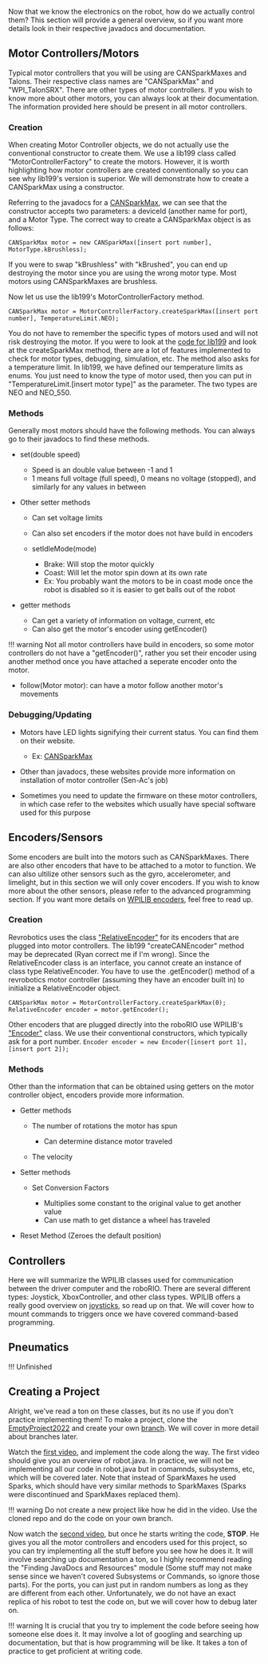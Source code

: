 Now that we know the electronics on the robot, how do we actually control them? This section will provide a general overview, so if you want more details look in their respective javadocs and documentation.

## Motor Controllers/Motors
Typical motor controllers that you will be using are CANSparkMaxes and Talons. Their respective class names are "CANSparkMax" and "WPI_TalonSRX". There are other types of motor controllers. If you wish to know more about other motors, you can always look at their documentation. The information provided here should be present in all motor controllers.

### Creation

When creating Motor Controller objects, we do not actually use the conventional constructor to create them. We use a lib199 class called "MotorControllerFactory" to create the motors. However, it is worth highlighting how motor controllers are created conventionally so you can see why lib199's version is superior. We will demonstrate how to create a CANSparkMax using a constructor.

Referring to the javadocs for a [CANSparkMax](https://codedocs.revrobotics.com/java/com/revrobotics/cansparkmax), we can see that the constructor accepts two parameters: a deviceId (another name for port), and a Motor Type. The correct way to create a CANSparkMax object is as follows:

`CANSparkMax motor = new CANSparkMax([insert port number], MotorType.kBrushless);`

If you were to swap "kBrushless" with "kBrushed", you can end up destroying the motor since you are using the wrong motor type. Most motors using CANSparkMaxes are brushless.

Now let us use the lib199's MotorControllerFactory method.

`CANSparkMax motor = MotorControllerFactory.createSparkMax([insert port number], TemperatureLimit.NEO);`

You do not have to remember the specific types of motors used and will not risk destroying the motor. If you were to look at the [code for lib199](https://github.com/DeepBlueRobotics/lib199/blob/master/src/main/java/org/carlmontrobotics/lib199/MotorControllerFactory.java) and look at the createSparkMax method, there are a lot of features implemented to check for motor types, debugging, simulation, etc.
The method also asks for a temperature limit. In lib199, we have defined our temperature limits as enums. You just need to know the type of motor used, then you can put in "TemperatureLimit.[insert motor type]" as the parameter. The two types are NEO and NEO_550.

### Methods

Generally most motors should have the following methods. You can always go to their javadocs to find these methods.

- set(double speed)

    - Speed is an double value between -1 and 1
    - 1 means full voltage (full speed), 0 means no voltage (stopped), and similarly for any values in between

- Other setter methods

    - Can set voltage limits
    - Can also set encoders if the motor does not have build in encoders
    - setIdleMode(mode)
        
        - Brake: Will stop the motor quickly
        - Coast: Will let the motor spin down at its own rate
        - Ex: You probably want the motors to be in coast mode once the robot is disabled so it is easier to get balls out of the robot

- getter methods

    - Can get a variety of information on voltage, current, etc
    - Can also get the motor's encoder using getEncoder()

!!! warning
    Not all motor controllers have build in encoders, so some motor controllers do not have a "getEncoder()", rather you set their encoder using another method once you have attached a seperate encoder onto the motor.

- follow(Motor motor): can have a motor follow another motor's movements

### Debugging/Updating
- Motors have LED lights signifying their current status. You can find them on their website.
    
    - Ex: [CANSparkMax](https://docs.revrobotics.com/sparkmax/status-led)

- Other than javadocs, these websites provide more information on installation of motor controller (Sen-Ac's job)
- Sometimes you need to update the firmware on these motor controllers, in which case refer to the websites which usually have special software used for this purpose

## Encoders/Sensors
Some encoders are built into the motors such as CANSparkMaxes. There are also other encoders that have to be attached to a motor to function. We can also ultilize other sensors such as the gyro, accelerometer, and limelight, but in this section we will only cover encoders. If you wish to know more about the other sensors, please refer to the advanced programming section. If you want more details on [WPILIB encoders](https://docs.wpilib.org/en/stable/docs/software/hardware-apis/sensors/encoders-software.html#encoders-software), feel free to read up.

### Creation
Revrobotics uses the class ["RelativeEncoder"](https://codedocs.revrobotics.com/java/com/revrobotics/relativeencoder) for its encoders that are plugged into motor controllers. The lib199 "createCANEncoder" method may be deprecated (Ryan correct me if I'm wrong). Since the RelativeEncoder class is an interface, you cannot create an instance of class type RelativeEncoder. You have to use the .getEncoder() method of a revrobotics motor controller (assuming they have an encoder built in) to initialize a RelativeEncoder object.
```
CANSparkMax motor = MotorControllerFactory.createSparkMax(0);
RelativeEncoder encoder = motor.getEncoder();
```

Other encoders that are plugged directly into the roboRIO use WPILIB's ["Encoder"](https://github.wpilib.org/allwpilib/docs/release/java/edu/wpi/first/wpilibj/Encoder.html) class. We use their conventional constructors, which typically ask for a port number.
`Encoder encoder = new Encoder([insert port 1], [insert port 2]);`

### Methods
Other than the information that can be obtained using getters on the motor controller object, encoders provide more information.

- Getter methods

    - The number of rotations the motor has spun 
    
        - Can determine distance motor traveled
    
    - The velocity

- Setter methods

    - Set Conversion Factors

        - Multiplies some constant to the original value to get another value
        - Can use math to get distance a wheel has traveled

- Reset Method (Zeroes the default position)

## Controllers
Here we will summarize the WPILIB classes used for communication between the driver computer and the roboRIO. There are several different types: Joystick, XboxController, and other class types. WPILIB offers a really good overview on [joysticks](https://docs.wpilib.org/en/stable/docs/software/basic-programming/joystick.html), so read up on that. We will cover how to mount commands to triggers once we have covered command-based programming.

## Pneumatics

!!! Unfinished

## Creating a Project
Alright, we've read a ton on these classes, but its no use if you don't practice implementing them! To make a project, clone the [EmptyProject2022](https://github.com/DeepBlueRobotics/EmptyProject2022) and create your own [branch](https://code.visualstudio.com/docs/sourcecontrol/overview#:~:text=You%20can%20create%20and%20checkout,tags%20in%20the%20current%20repository). We will cover in more detail about branches later.

Watch the [first video](https://www.youtube.com/watch?v=ihO-mw_4Qpo&t=347s&ab_channel=FRC0toAutonomous), and implement the code along the way. The first video should give you an overview of robot.java. In practice, we will not be implementing all our code in robot.java but in comamnds, subsystems, etc, which will be covered later. Note that instead of SparkMaxes he used Sparks, which should have very similar methods to SparkMaxes (Sparks were discontinued and SparkMaxes replaced them).

!!! warning
    Do not create a new project like how he did in the video. Use the cloned repo and do the code on your own branch.

Now watch the [second video](https://www.youtube.com/watch?v=g-dgdWVO5u8&t=1s&ab_channel=FRC0toAutonomous), but once he starts writing the code, **STOP**. He gives you all the motor controllers and encoders used for this project, so you can try implementing all the stuff before you see how he does it. It will involve searching up documentation a ton, so I highly recommend reading the "Finding JavaDocs and Resources" module (Some stuff may not make sense since we haven't covered Subsystems or Commands, so ignore those parts). For the ports, you can just put in random numbers as long as they are different from each other. Unfortunately, we do not have an exact replica of his robot to test the code on, but we will cover how to debug later on.

!!! warning
    It is crucial that you try to implement the code before seeing how someone else does it. It may involve a lot of googling and searching up documentation, but that is how programming will be like. It takes a ton of practice to get proficient at writing code.